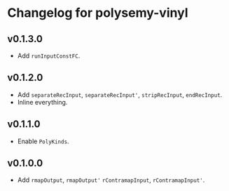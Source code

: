 # Changelog for polysemy-vinyl

## v0.1.3.0

* Add `runInputConstFC`.

## v0.1.2.0

* Add `separateRecInput`, `separateRecInput'`, `stripRecInput`, `endRecInput`.
* Inline everything.

## v0.1.1.0

* Enable `PolyKinds`.

## v0.1.0.0

* Add `rmapOutput`, `rmapOutput'` `rContramapInput`, `rContramapInput'`.
